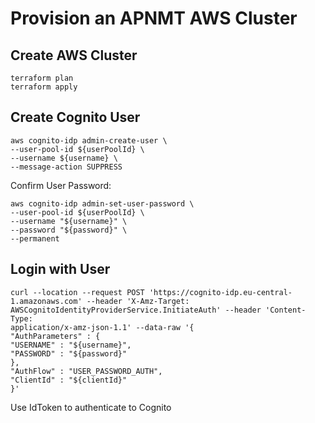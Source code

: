 # Provision an APNMT AWS Cluster

## Create AWS Cluster

```
terraform plan
terraform apply
```

## Create Cognito User

```
aws cognito-idp admin-create-user \
--user-pool-id ${userPoolId} \
--username ${username} \
--message-action SUPPRESS
```

Confirm User Password:

```
aws cognito-idp admin-set-user-password \
--user-pool-id ${userPoolId} \
--username "${username}" \
--password "${password}" \
--permanent
```

## Login with User

```
curl --location --request POST 'https://cognito-idp.eu-central-1.amazonaws.com' --header 'X-Amz-Target: AWSCognitoIdentityProviderService.InitiateAuth' --header 'Content-Type:
application/x-amz-json-1.1' --data-raw '{
"AuthParameters" : {
"USERNAME" : "${username}",
"PASSWORD" : "${password}"
},
"AuthFlow" : "USER_PASSWORD_AUTH",
"ClientId" : "${clientId}"
}'
```

Use IdToken to authenticate to Cognito
